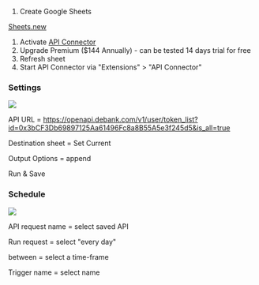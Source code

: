 1. Create Google Sheets

[Sheets.new](https://sheets.new)

1. Activate [API Connector](https://workspace.google.com/marketplace/app/api_connector/95804724197)
2. Upgrade Premium ($144 Annually) - can be tested 14 days trial for free
3. Refresh sheet
4. Start API Connector via "Extensions" > "API Connector"
   
### Settings

![](https://user-images.githubusercontent.com/98217124/151754942-19606777-09c0-4e0b-878e-b25bd7cc0de0.png)

API URL = https://openapi.debank.com/v1/user/token_list?id=0x3bCF3Db69897125Aa61496Fc8a8B55A5e3f245d5&is_all=true

Destination sheet = Set Current

Output Options = append

Run & Save

### Schedule

![](https://user-images.githubusercontent.com/98217124/151755075-5ca7ec5b-201d-4bb1-bb4b-fa863713ca4f.png)

API request name = select saved API

Run request = select "every day"

between = select a time-frame

Trigger name = select name
